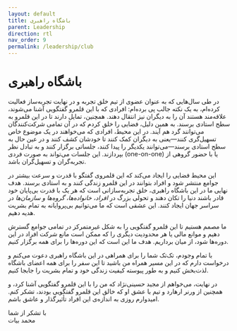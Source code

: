 ```yaml
---
layout: default
title: باشگاه راهبری
parent: Leadership
direction: rtl
nav_order: 9
permalink: /leadership/club
---
```


# باشگاه راهبری
در طی سال‌هایی که به عنوان عضوی از تیم خلق تجربه و در نهایت تجربه‌ساز فعالیت کرده‌ام، به یک نکته جالب پی برده‌ام: افرادی که با این قلمرو گفتگویی آشنا می‌شوند، علاقه‌مند هستند آن را به دیگران نیز انتقال دهند. همچنین، تمایل دارند تا در این قلمرو به سطح استادی برسند. به همین دلیل، فضایی را خلق کردم که در آن تمامی شرکت‌کنندگان می‌توانند گرد هم آیند. در این محیط، افرادی که می‌خواهند در یک موضوع خاص تسهیل‌گری کنند—یعنی به دیگران کمک کنند تا خودشان کشف کنند و در عین حال به سطح استادی برسند—می‌توانند یکدیگر را پیدا کنند، جلساتی برگزار کنند و به تبادل نظر بپردازند. این جلسات می‌تواند به صورت فردی (one-on-one) یا با حضور گروهی از تجربه‌گران و تسهیل‌گران باشد.

این محیط فضایی را ایجاد می‌کند که این قلمروی گفتگو با قدرت و سرعت بیشتر در جوامع منتشر شود و افراد بتوانند در این قلمرو زندگی کنند و به استادی برسند. هدف نهایی ما در این باشگاه راهبری، خلق تجربه‌سازانی است که هر یک با قدرت بی‌پایان خود قادر باشند دنیا را تکان دهند و تحولی بزرگ در _افراد، خانواده‌ها، گروه‌ها و سازمان‌ها_ در سراسر جهان ایجاد کنند. این عشقی است که ما می‌توانیم بی‌پروایانه به تمام بشریت هدیه دهیم.

ما مصمم هستیم تا این قلمرو گفتگویی را به شکل غیرمتمرکز در تمامی جوامع گسترش دهیم و موانع مالی یا هر محدودیت دیگری را که ممکن است مانع شرکت افراد در این دوره‌ها شود، از میان برداریم. هدف ما این است که این دوره‌ها را برای همه برگزار کنیم.

با تمام وجودم، تک‌تک شما را برای همراهی در این باشگاه راهبری دعوت می‌کنم و درخواست دارم که در این مسیر همراه من باشید تا این سفر را برای همه اعضای باشگاه لذت‌بخش کنیم و به طور پیوسته کیفیت زندگی خود و تمام بشریت را جابجا کنیم.

در نهایت، می‌خواهم از مجید حسینی‌نژاد که من را با این قلمرو گفتگویی آشنا کرد، و همچنین از ورنر ارهارد و تیم با عشق او که خالق این قلمرو گفتگویی بودند، تشکر کنم. امیدوارم روزی به اندازه‌ی این افراد تأثیرگذار و عاشق باشم.

با تشکر از شما  
محمد بیات
